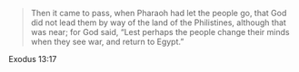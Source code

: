 > Then it came to pass, when Pharaoh had let the people go, that God did not
> lead them by way of the land of the Philistines, although that was near; for
> God said, “Lest perhaps the people change their minds when they see war, and
> return to Egypt.”

Exodus 13:17
